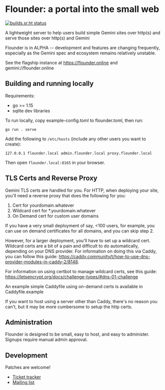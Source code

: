# Flounder: a portal into the small web 
[![builds.sr.ht status](https://builds.sr.ht/~aw/flounder/commits/.build.yml.svg)](https://builds.sr.ht/~aw/flounder/commits/.build.yml?)

A lightweight server to help users build simple Gemini sites over http(s) and serve those sites over http(s) and Gemini

Flounder is in ALPHA -- development and features are changing frequently, especially as the Gemini spec and ecosystem remains relatively unstable.

See the flagship instance at https://flounder.online and gemini://flounder.online

## Building and running locally
Requirements:
* go >= 1.15
* sqlite dev libraries

To run locally, copy example-config.toml to flounder.toml, then run:

`go run . serve`

Add the following to `/etc/hosts` (include any other users you want to create):

```
127.0.0.1 flounder.local admin.flounder.local proxy.flounder.local
```

Then open `flounder.local:8165` in your browser.

## TLS Certs and Reverse Proxy

Gemini TLS certs are handled for you. For HTTP, when deploying your site, you'll need a reverse proxy that does the following for you:

1. Cert for yourdomain.whatever
1. Wildcard cert for \*.yourdomain.whatever
2. On Demand cert for custom user domains

If you have a very small deployment of say, <100 users, for example, you can use on demand certificates for all domains, and you can skip step 2.

However, for a larger deployment, you'll have to set up a wildcard cert. Wildcard certs are a bit of a pain and difficult to do automatically, depending on your DNS provider. For information on doing this via Caddy, you can follow this guide: https://caddy.community/t/how-to-use-dns-provider-modules-in-caddy-2/8148. 

For information on using certbot to manage wildcard certs, see this guide: https://letsencrypt.org/docs/challenge-types/#dns-01-challenge

An example simple Caddyfile using on-demand certs is available in Caddyfile.example

If you want to host using a server other than Caddy, there's no reason you can't, but it may be more cumbersome to setup the http certs.

## Administration

Flounder is designed to be small, easy to host, and easy to administer. Signups require manual admin approval.

## Development

Patches are welcome!

* [Ticket tracker](https://todo.sr.ht/~aw/flounder)
* [Mailing list](https://lists.sr.ht/~aw/flounder)
